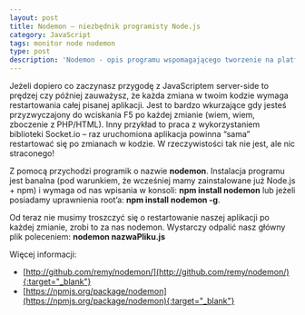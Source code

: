 ```yaml
---
layout: post
title: Nodemon – niezbędnik programisty Node.js
category: JavaScript
tags: monitor node nodemon
type: post
description: 'Nodemon - opis programu wspomagającego tworzenie na platformie NodeJS'
---
```

Jeżeli dopiero co zaczynasz przygodę z JavaScriptem server-side to prędzej czy później zauważysz, że każda zmiana w twoim kodzie wymaga restartowania całej pisanej aplikacji. Jest to bardzo wkurzające gdy jesteś przyzwyczajony do wciskania F5 po każdej zmianie (wiem, wiem, zboczenie z PHP/HTML). Inny przykład to praca z wykorzystaniem biblioteki Socket.io – raz uruchomiona aplikacja powinna “sama” restartować się po zmianach w kodzie. W rzeczywistości tak nie jest, ale nic straconego!

Z pomocą przychodzi programik o nazwie **nodemon**. Instalacja programu jest banalna (pod warunkiem, że wcześniej mamy zainstalowane już Node.js + npm) i wymaga od nas wpisania w konsoli: **npm install nodemon** lub jeżeli posiadamy uprawnienia root’a: **npm install nodemon -g**.

Od teraz nie musimy troszczyć się o restartowanie naszej aplikacji po każdej zmianie, zrobi to za nas nodemon. Wystarczy odpalić nasz główny plik poleceniem: **nodemon nazwaPliku.js**

Więcej informacji:

- [http://github.com/remy/nodemon/](http://github.com/remy/nodemon/){:target="_blank"}
- [https://npmjs.org/package/nodemon](https://npmjs.org/package/nodemon){:target="_blank"}
